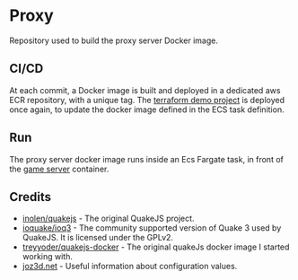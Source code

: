 # Proxy
Repository used to build the proxy server Docker image.

## CI/CD
At each commit, a Docker image is built and deployed in a dedicated aws ECR repository, with a unique tag. 
The [terraform demo project](https://github.com/thomasjean-louis/infra) is deployed once again, to update the docker image defined in the ECS task definition.

## Run
The proxy server docker image runs inside an Ecs Fargate task, in front of the [game server](https://github.com/thomasjean-louis/gameserver) container. 

## Credits

* [inolen/quakejs](https://github.com/inolen/quakejs) - The original QuakeJS project.
* [ioquake/ioq3](https://github.com/ioquake/ioq3) - The community supported version of Quake 3 used by QuakeJS. It is licensed under the GPLv2.
* [treyyoder/quakejs-docker](https://github.com/treyyoder/quakejs-docker/tree/master) - The original quakeJs docker image I started working with.   
* [joz3d.net](http://www.joz3d.net/html/q3console.html) - Useful information about configuration values.
